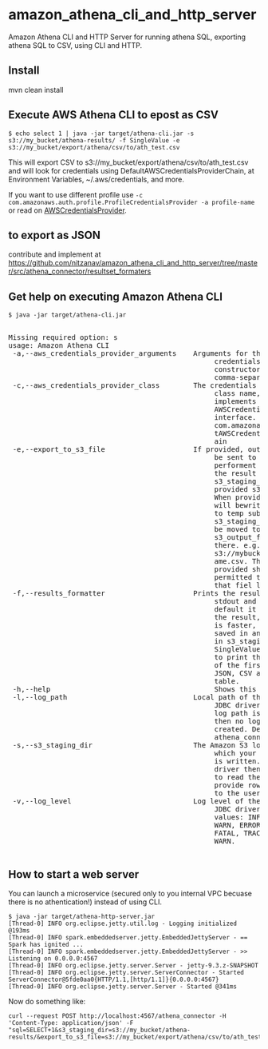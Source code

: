 # amazon_athena_cli_and_http_server
Amazon Athena CLI and HTTP Server for running athena SQL, exporting athena SQL to CSV, using CLI and HTTP.

## Install
mvn clean install

## Execute AWS Athena CLI to epost as CSV
`$ echo select 1 | java -jar target/athena-cli.jar -s s3://my_bucket/athena-results/ -f SingleValue -e s3://my_bucket/export/athena/csv/to/ath_test.csv`

This will export CSV to s3://my_bucket/export/athena/csv/to/ath_test.csv and will look for credentials using DefaultAWSCredentialsProviderChain, at Environment Variables, ~/.aws/credentials, and more.

If you want to use different profile use `-c com.amazonaws.auth.profile.ProfileCredentialsProvider -a profile-name` or read on [AWSCredentialsProvider](http://docs.aws.amazon.com/AWSJavaSDK/latest/javadoc/com/amazonaws/auth/AWSCredentialsProvider.html).

## to export as JSON
contribute and implement at https://github.com/nitzanav/amazon_athena_cli_and_http_server/tree/master/src/athena_connector/resultset_formaters

## Get help on executing Amazon Athena CLI
`$ java -jar target/athena-cli.jar`
<pre>

Missing required option: s
usage: Amazon Athena CLI
 -a,--aws_credentials_provider_arguments <arg>   Arguments for the
                                                 credentials provider
                                                 constructor as
                                                 comma-separated values.
 -c,--aws_credentials_provider_class <arg>       The credentials provider
                                                 class name, which
                                                 implements the
                                                 AWSCredentialsProvider
                                                 interface. The default is
                                                 com.amazonaws.auth.Defaul
                                                 tAWSCredentialsProviderCh
                                                 ain
 -e,--export_to_s3_file <arg>                    If provided, output will
                                                 be sent to S3 in an
                                                 performent way, by moving
                                                 the result file in
                                                 s3_staging_dir to the
                                                 provided s3 file key.
                                                 When provided the file
                                                 will bewritten at first
                                                 to temp subfolder inside
                                                 s3_staging_dir and will
                                                 be moved to
                                                 s3_output_file from
                                                 there. e.g.
                                                 s3://mybucket/folder/filn
                                                 ame.csv. The credetials
                                                 provided should be
                                                 permitted to write to
                                                 that fiel location.
 -f,--results_formatter <arg>                    Prints the result to
                                                 stdout and formats it. By
                                                 default it doesn't print
                                                 the result, this option
                                                 is faster, results are
                                                 saved in any case to S3
                                                 in s3_staging_dir. Choose
                                                 SingleValue in order just
                                                 to print the fist column
                                                 of the first row. TODO:
                                                 JSON, CSV and ASCII
                                                 table.
 -h,--help                                       Shows this help message.
 -l,--log_path <arg>                             Local path of the Athena
                                                 JDBC driver logs. If no
                                                 log path is provided,
                                                 then no log files are
                                                 created. Default is
                                                 athena_connector_jdbc.log
 -s,--s3_staging_dir <arg>                       The Amazon S3 location to
                                                 which your query output
                                                 is written. The JDBC
                                                 driver then asks Athena
                                                 to read the results and
                                                 provide rows of data back
                                                 to the user..
 -v,--log_level <arg>                            Log level of the Athena
                                                 JDBC driver logs. Valid
                                                 values: INFO, DEBUG,
                                                 WARN, ERROR, ALL, OFF,
                                                 FATAL, TRACE. Default is
                                                 WARN.

</pre>

## How to start a web server
You can launch a microservice (secured only to you internal VPC becuase there is no athentication!) instead of using CLI.
```
$ java -jar target/athena-http-server.jar
[Thread-0] INFO org.eclipse.jetty.util.log - Logging initialized @193ms
[Thread-0] INFO spark.embeddedserver.jetty.EmbeddedJettyServer - == Spark has ignited ...
[Thread-0] INFO spark.embeddedserver.jetty.EmbeddedJettyServer - >> Listening on 0.0.0.0:4567
[Thread-0] INFO org.eclipse.jetty.server.Server - jetty-9.3.z-SNAPSHOT
[Thread-0] INFO org.eclipse.jetty.server.ServerConnector - Started ServerConnector@5fde0aa0{HTTP/1.1,[http/1.1]}{0.0.0.0:4567}
[Thread-0] INFO org.eclipse.jetty.server.Server - Started @341ms
```

Now do something like:
```
curl --request POST http://localhost:4567/athena_connector -H 'Content-Type: application/json' -F "sql=SELECT+1&s3_staging_dir=s3://my_bucket/athena-results/&export_to_s3_file=s3://my_bucket/export/athena/csv/to/ath_test.csv"
```
